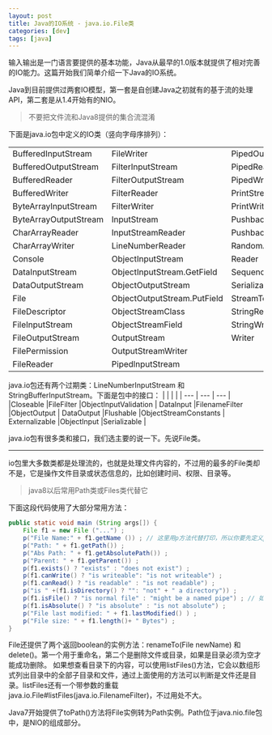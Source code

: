 ```yaml
---
layout: post
title: Java的IO系统 - java.io.File类
categories: [dev]
tags: [java]
---
```


输入输出是一门语言要提供的基本功能，Java从最早的1.0版本就提供了相对完善的IO能力。这篇开始我们简单介绍一下Java的IO系统。

Java到目前提供过两套IO模型，第一套是自创建Java之初就有的基于流的处理API，第二套是从1.4开始有的NIO。

> 不要把文件流和Java8提供的集合流混淆

下面是java.io包中定义的IO类（竖向字母序排列）：

|  |  |  |
| --- | --- | --- |
|BufferedInputStream |FileWriter |PipedOutputStream|
|BufferedOutputStream |FilterInputStream |PipedReader |
|BufferedReader |FilterOutputStream |PipedWriter |
|BufferedWriter |FilterReader |PrintStream |
ByteArrayInputStream |FilterWriter |PrintWriter |
ByteArrayOutputStream |InputStream |PushbackInputStream |
CharArrayReader |InputStreamReader |PushbackReader |
CharArrayWriter |LineNumberReader |RandomAccessFile |
Console |ObjectInputStream |Reader |
DataInputStream |ObjectInputStream.GetField |SequenceInputStream |
DataOutputStream |ObjectOutputStream |SerializablePermission |
File |ObjectOutputStream.PutField |StreamTokenizer |
FileDescriptor |ObjectStreamClass |StringReader |
FileInputStream |ObjectStreamField |StringWriter |
FileOutputStream |OutputStream |Writer |
FilePermission |OutputStreamWriter |
FileReader |PipedlnputStream |

java.io包还有两个过期类：LineNumberInputStream 和 StringBufferInputStream。下面是包中的接口：
|  |  |  |
| --- | --- | --- |
|Closeable |FileFilter |ObjectInputValidation |
DataInput |FilenameFilter |ObjectOutput |
DataOutput |Flushable |ObjectStreamConstants |
Externalizable |ObjectInput |Serializable |

java.io包有很多类和接口，我们选主要的说一下。先说File类。

---

io包里大多数类都是处理流的，也就是处理文件内容的，不过用的最多的File类却不是，它是操作文件目录或状态信息的，比如创建时间、权限、目录等。

> java8以后常用Path类或Files类代替它

下面这段代码使用了大部分常用方法：
```java
public static void main (String args[]) {
    File f1 = new File ("...") ;
    p("File Name:" + f1.getName ()) ; // 这里用p方法代替打印，所以你要先定义p方法
    p("Path: " + f1.getPath()) ;
    p("Abs Path: " + f1.getAbsolutePath()) ;
    p("Parent: " + f1.getParent()) ;
    p(f1.exists() ? "exists" : "does not exist") ;
    p(f1.canWrite() ? "is writeable": "is not writeable") ;
    p(f1.canRead() ? "is readable" : "is not readable") ;
    p("is " +(f1.isDirectory() ? "": "not" + " a directory")) ;
    p(f1.isFile() ? "is normal file" : "might be a named pipe") ; // 如果不是文件 可能是目录、外盘或管道，或者路径有误
    p(f1.isAbsolute() ? "is absolute" : "is not absolute") ;
    p("File last modified: " + f1.lastModified() ) ;
    p("File size: " + f1.length()+ " Bytes") ;
}
```
File还提供了两个返回boolean的实例方法：renameTo(File newName) 和 delete()。第一个用于重命名，第二个是删除文件或目录，如果是目录必须为空才能成功删除。
如果想查看目录下的内容，可以使用listFiles()方法，它会以数组形式列出目录中的全部子目录和文件，通过上面使用的方法可以判断是文件还是目录。listFiles还有一个带参数的重载java.io.File#listFiles(java.io.FilenameFilter)，不过用处不大。

Java7开始提供了toPath()方法将File实例转为Path实例。Path位于java.nio.file包中，是NIO的组成部分。
